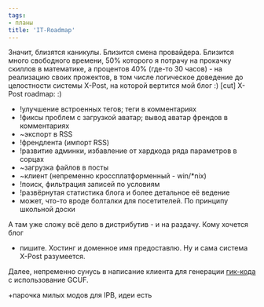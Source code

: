 ```yaml
---
tags:
- планы
title: 'IT-Roadmap'
---
```


Значит, близятся каникулы. Близится смена провайдера. Близится много
свободного времени, 50% которого я потрачу на прокачку скиллов в
математике, а процентов 40% (где-то 30 часов) - на реализацию своих
прожектов, в том числе логическое доведение до целостности системы
X-Post, на которой вертится мой блог :) \[cut\] X-Post roadmap: :)

-   !улучшение встроенных тегов; теги в комментариях
-   !фиксы проблем с загрузкой аватар; вывод аватар френдов в
    комментариях
-   \~экспорт в RSS
-   !френдлента (импорт RSS)
-   !развитие админки, избавление от хардкода ряда параметров в сорцах
-   \~загрузка файлов в посты
-   \~клиент (непременно кроссплатформенный - win/\*nix)
-   !поиск, фильтрация записей по условиям
-   !развёрнутая статистика блога и более детальное её ведение
-   может, что-то вроде болталки для посетителей. По принципу школьной
    доски

А там уже сложу всё дело в дистрибутив - и на раздачу. Кому хочется блог
- пишите. Хостинг и доменное имя предоставлю. Ну и сама система X-Post
разумеется.

Далее, непременно сунусь в написание клиента для генерации [гик-кода][]
с использование GCUF.

+парочка милых модов для IPB, идеи есть

  [гик-кода]: http://www.geekclub.ru/
